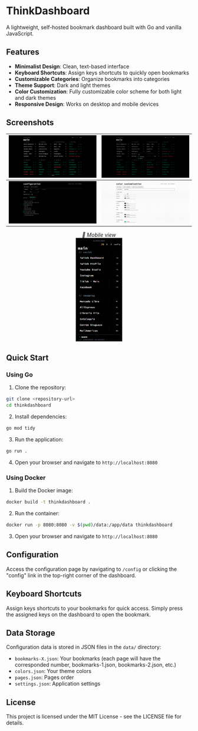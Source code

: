 # ThinkDashboard

A lightweight, self-hosted bookmark dashboard built with Go and vanilla JavaScript.

## Features

- **Minimalist Design**: Clean, text-based interface
- **Keyboard Shortcuts**: Assign keys shortcuts to quickly open bookmarks
- **Customizable Categories**: Organize bookmarks into categories
- **Theme Support**: Dark and light themes
- **Color Customization**: Fully customizable color scheme for both light and dark themes
- **Responsive Design**: Works on desktop and mobile devices

## Screenshots

| ![1](screenshots/1.png) | ![2](screenshots/2.png) |
|--------------------------|--------------------------|
| ![3](screenshots/3.png) | ![5](screenshots/5.png) |

<p align="center">
  <em>📱 Mobile view</em><br>
  <img src="screenshots/4.png" width="25%">
</p>



## Quick Start

### Using Go

1. Clone the repository:
```bash
git clone <repository-url>
cd thinkdashboard
```

2. Install dependencies:
```bash
go mod tidy
```

3. Run the application:
```bash
go run .
```

4. Open your browser and navigate to `http://localhost:8080`

### Using Docker

1. Build the Docker image:
```bash
docker build -t thinkdashboard .
```

2. Run the container:
```bash
docker run -p 8080:8080 -v $(pwd)/data:/app/data thinkdashboard
```

3. Open your browser and navigate to `http://localhost:8080`

## Configuration

Access the configuration page by navigating to `/config` or clicking the "config" link in the top-right corner of the dashboard.


## Keyboard Shortcuts

Assign keys shortcuts to your bookmarks for quick access. Simply press the assigned keys on the dashboard to open the bookmark.

## Data Storage

Configuration data is stored in JSON files in the `data/` directory:
- `bookmarks-X.json`: Your bookmarks (each page will have the corresponded number, bookmarks-1.json, bookmarks-2.json, etc.)
- `colors.json`: Your theme colors
- `pages.json`: Pages order
- `settings.json`: Application settings


## License

This project is licensed under the MIT License - see the LICENSE file for details.